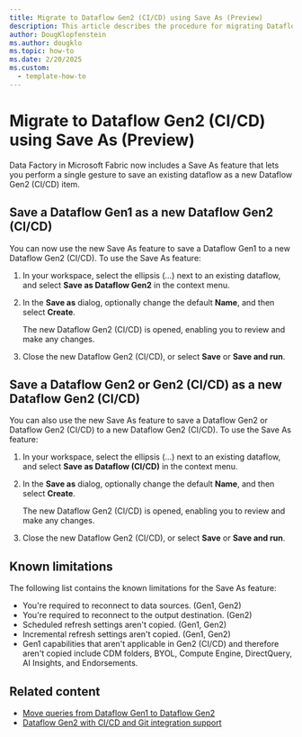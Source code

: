 ```yaml
---
title: Migrate to Dataflow Gen2 (CI/CD) using Save As (Preview)
description: This article describes the procedure for migrating Dataflow Gen1, Dataflow Gen2, and Dataflow Gen2 (CI/CD) to Dataflow Gen2 (CI/CD) in Data Factory.
author: DougKlopfenstein
ms.author: dougklo
ms.topic: how-to
ms.date: 2/20/2025
ms.custom:
  - template-how-to
---
```


# Migrate to Dataflow Gen2 (CI/CD) using Save As (Preview)

Data Factory in Microsoft Fabric now includes a Save As feature that lets you perform a single gesture to save an existing dataflow as a new Dataflow Gen2 (CI/CD) item.

## Save a Dataflow Gen1 as a new Dataflow Gen2 (CI/CD)

You can now use the new Save As feature to save a Dataflow Gen1 to a new Dataflow Gen2 (CI/CD). To use the Save As feature:

1. In your workspace, select the ellipsis (...) next to an existing dataflow, and select **Save as Dataflow Gen2** in the context menu.  

2. In the **Save as** dialog, optionally change the default **Name**, and then select **Create**.  

   The new Dataflow Gen2 (CI/CD) is opened, enabling you to review and make any changes.  

3. Close the new Dataflow Gen2 (CI/CD), or select **Save** or **Save and run**.  

## Save a Dataflow Gen2 or Gen2 (CI/CD) as a new Dataflow Gen2 (CI/CD)

You can also use the new Save As feature to save a Dataflow Gen2 or Dataflow Gen2 (CI/CD) to a new Dataflow Gen2 (CI/CD). To use the Save As feature:

1. In your workspace, select the ellipsis (...) next to an existing dataflow, and select **Save as Dataflow (CI/CD)** in the context menu.  

2. In the **Save as** dialog, optionally change the default **Name**, and then select **Create**.  

   The new Dataflow Gen2 (CI/CD) is opened, enabling you to review and make any changes.  

3. Close the new Dataflow Gen2 (CI/CD), or select **Save** or **Save and run**.  

## Known limitations

The following list contains the known limitations for the Save As feature:

* You're required to reconnect to data sources. (Gen1, Gen2)
* You're required to reconnect to the output destination. (Gen2)
* Scheduled refresh settings aren't copied. (Gen1, Gen2)
* Incremental refresh settings aren't copied. (Gen1, Gen2)
* Gen1 capabilities that aren't applicable in Gen2 (CI/CD) and therefore aren't copied include CDM folders, BYOL, Compute Engine, DirectQuery, AI Insights, and Endorsements.

## Related content

* [Move queries from Dataflow Gen1 to Dataflow Gen2](move-dataflow-gen1-to-dataflow-gen2.md)
* [Dataflow Gen2 with CI/CD and Git integration support](dataflow-gen2-cicd-and-git-integration.md)